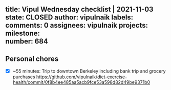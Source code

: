title:	Vipul Wednesday checklist | 2021-11-03
state:	CLOSED
author:	vipulnaik
labels:	
comments:	0
assignees:	vipulnaik
projects:	
milestone:	
number:	684
--
## Personal chores

- [x] ~55 minutes: Trip to downtown Berkeley including bank trip and grocery purchases https://github.com/vipulnaik/diet-exercise-health/commit/0f8b4ee485aa5acb9fce53a598d82d49be9371b0


